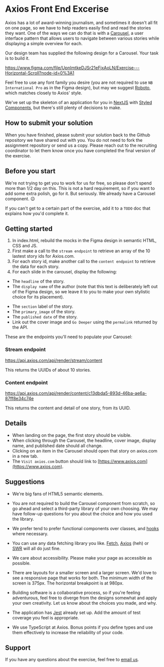 # Axios Front End Excerise

Axios has a lot of award-winning journalism, and sometimes it doesn't all fit on one page, so we have to help readers easily find and read the stories they want. One of the ways we can do that is with a [Carousel](http://ui-patterns.com/patterns/Carousel), a user interface pattern that allows users to navigate between various stories while displaying a simple overview for each.

Our design team has supplied the following design for a Carousel. Your task is to build it.

https://www.figma.com/file/UpnImtkeDJSr21eFjxAoLN/Exercise---Horizontal-Scroll?node-id=0%3A1

Feel free to use any font family you desire (you are not required to use `NB International Pro` as in the Figma design), but may we suggest [Roboto](https://fonts.google.com/specimen/Roboto), which matches closely to Axios' style.

We've set up the skeleton of an application for you in [NextJS](https://nextjs.org) with [Styled Components](https://styled-components.com), but there's still plenty of decisions to make.

## How to submit your solution
When you have finished, please submit your solution back to the Github repository we have shared out with you. You do not need to fork the assignment repository or send us a copy. Please reach out to the recruiting coordinator to let them know once you have completed the final version of the exercise.

## Before you start

We're not trying to get you to work for us for free, so please don't spend more than 1/2 day on this. This is not a hard requirement, so if you want to add some extra polish, go for it. But seriously. We already have a Carousel component. 😉

If you can't get to a certain part of the exercise, add it to a `TODO` doc that explains how you'd complete it.

## Getting started
<!-- @TO-DO README.md line 24, index.html does not exist. -->
1. In index.html, rebuild the mocks in the Figma design in semantic HTML, CSS and JS.
1. First make a call to the `stream endpoint` to retrieve an array of the 10 lastest story ids for Axios.com.
1. For each story id, make another call to the `content endpoint` to retrieve the data for each story.
1. For each slide in the carousel, display the following:
- The `headline` of the story.
- The `display name` of the author (note that this text is deliberately left out of the Figma design, so we leave it to you to make your own stylistic choice for its placement).
 <!-- README.md line 30, `section` does not exist. -->
- The `section` label of the story.
- The `primary_image` of the story.
- The `published date` of the story.
- Link out the cover image and `Go Deeper` using the `permalink` returned by the API.

These are the endpoints you'll need to populate your Carousel:

### Stream endpoint

https://api.axios.com/api/render/stream/content

This returns the UUIDs of about 10 stories.

### Content endpoint

https://api.axios.com/api/render/content/c13dbda5-893d-46ba-ae6a-87ff8e34c74e

This returns the content and detail of one story, from its UUID.

## Details

- When landing on the page, the first story should be visible.
- When clicking through the Carousel, the headline, cover image, display name, and published date should all change.
- Clicking on an item in the Carousel should open that story on axios.com in a new tab.
- The `Visit axios.com` button should link to [https://www.axios.com](https://www.axios.com).

## Suggestions

- We're big fans of HTML5 semantic elements.

- You are not required to build the Carousel component from scratch, so go ahead and select a third-party library of your own choosing. We may have follow-up questions for you about the choice and how you used the library.

- We prefer tend to prefer functional components over classes, and [hooks](https://reactjs.org/docs/hooks-intro.html) where necessary.

- You can use any data fetching library you like. [Fetch](https://github.com/matthew-andrews/isomorphic-fetch), [Axios](https://github.com/axios/axios) (heh) or [SWR](https://github.com/vercel/swr) will all do just fine.

- We care about accessibility. Please make your page as accessible as possible.

- There are layouts for a smaller screen and a larger screen. We'd love to see a responsive page that works for both. The minimum width of the screen is 375px. The horizontal breakpoint is at 980px.

- Building software is a collaborative process, so if you're feeling adventurous, feel free to diverge from the designs somewhat and apply your own creativity. Let us know about the choices you made, and why.

- The application has [Jest](https://jestjs.io) already set up. Add the amount of test coverage you feel is appropriate.

- We use TypeScript at Axios. Bonus points if you define types and use them effectively to increase the reliability of your code.

## Support

If you have any questions about the exercise, feel free to [email us](mailto:em-support@axios.com).
